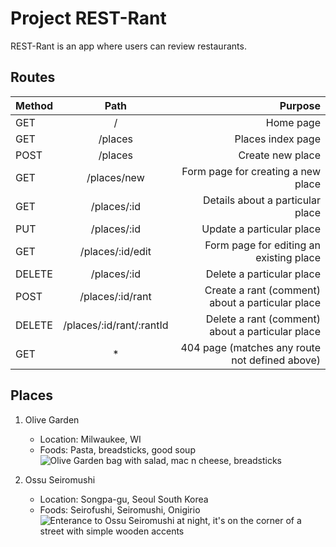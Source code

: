 # Project REST-Rant

REST-Rant is an app where users can review restaurants.

## Routes

|Method  |Path                     |Purpose                                                 |
|--------|:-----------------------:|-------------------------------------------------------:|
|GET	 |   /	                   |  Home page                                             |
|GET	 |/places	               |  Places index page                                     |
|POST	 |/places	               | Create new place                                       |
|GET	 |/places/new	           | Form page for creating a new place                     |
|GET	 |/places/:id	           | Details about a particular place                       |
|PUT     |/places/:id	           | Update a particular place                              |
|GET	 |/places/:id/edit	       | Form page for editing an existing place                |
|DELETE	 |/places/:id	           | Delete a particular place                              |
|POST	 |/places/:id/rant	       | Create a rant (comment) about a particular place       |
|DELETE	 |/places/:id/rant/:rantId |	Delete a rant (comment) about a particular place    |
|GET	 |   *	                   | 404 page (matches any route not defined above)         |

## Places
1. Olive Garden
    - Location: Milwaukee, WI
    - Foods: Pasta, breadsticks, good soup 
    ![Olive Garden bag with salad, mac n cheese, breadsticks](https://th.bing.com/th/id/OIP.I1ZHUzbD5-3YLJvRXAfxgwHaFj?pid=ImgDet&rs=1)

2. Ossu Seiromushi
    - Location: Songpa-gu, Seoul South Korea
    - Foods: Seirofushi, Seiromushi, Onigirio 
    ![Enterance to Ossu Seiromushi at night, it's on the corner of a street with simple wooden accents](https://laverdadnoticias.com/export/sites/laverdad/img/2020/09/17/restaurante_de_jin.jpg_738882147.jpg)


